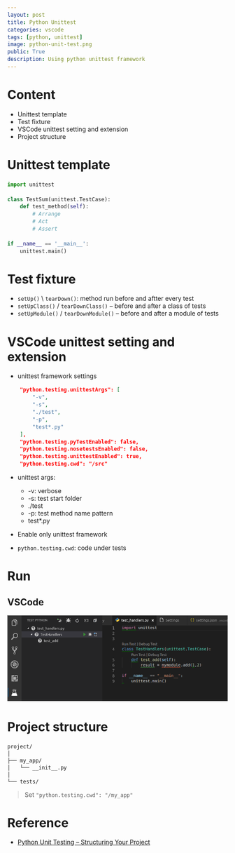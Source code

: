 ```yaml
---
layout: post
title: Python Unittest
categories: vscode
tags: [python, unittest]
image: python-unit-test.png
public: True
description: Using python unittest framework 
---
```

# Content
- Unittest template
- Test fixture
- VSCode unittest setting and extension
- Project structure



# Unittest template
```python
import unittest

class TestSum(unittest.TestCase):
    def test_method(self):
        # Arrange
        # Act
        # Assert

if __name__ == '__main__':
    unittest.main()
```

# Test fixture
- `setUp()` \ `tearDown()`: method run before and aftter every test
- `setUpClass()` / `tearDownClass()` – before and after a class of tests
- `setUpModule()` / `tearDownModule()` – before and after a module of tests

# VSCode unittest setting and extension
- unittest framework settings
```json
    "python.testing.unittestArgs": [
        "-v",
        "-s",
        "./test",
        "-p",
        "test*.py"
    ],
    "python.testing.pyTestEnabled": false,
    "python.testing.nosetestsEnabled": false,
    "python.testing.unittestEnabled": true,
    "python.testing.cwd": "/src"
```
- unittest args:
  - -v: verbose
  - -s: test start folder
  - ./test 
  - -p: test method name pattern
  - test*.py 

- Enable only unittest framework
- `python.testing.cwd`: code under tests

# Run
## VSCode
![](/images/2019-05-12-18-37-41.png)


# Project structure
```
project/
│
├── my_app/
│   └── __init__.py
│
└── tests/
```

> Set `"python.testing.cwd": "/my_app"`


# Reference
- [Python Unit Testing – Structuring Your Project](https://www.patricksoftwareblog.com/python-unit-testing-structuring-your-project/)
